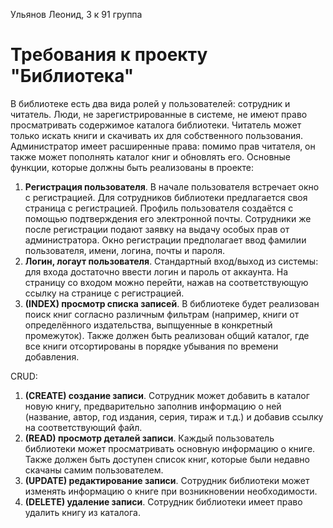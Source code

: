 Ульянов Леонид, 3 к 91 группа
# Требования к проекту "Библиотека"


В библиотеке есть два вида ролей у пользователей: сотрудник и читатель.
Люди, не зарегистрированные в системе, не имеют право просматривать содержимое каталога библиотеки.
Читатель может только искать книги и скачивать их для собственного пользования.
Администратор имеет расширенные права: помимо прав читателя, он также может пополнять каталог книг и обновлять его.
Основные функции, которые должны быть реализованы в проекте:
1. **Регистрация пользователя**. В начале пользователя встречает окно с регистрацией. 
Для сотрудников библиотеки предлагается своя страница с регистрацией. 
Профиль пользователя создаётся с помощью подтверждения его электронной почты. 
Сотрудники же после регистрации подают заявку на выдачу особых прав от администратора.
Окно регистрации предполагает ввод фамилии пользователя, имени, логина, почты и пароля.
3. **Логин, логаут пользователя**. Стандартный вход/выход из системы: для входа достаточно ввести логин и пароль от аккаунта.
На страницу со входом можно перейти, нажав на соответствующую ссылку на странице с регистрацией.
4. **(INDEX) просмотр списка записей**. В библиотеке будет реализован поиск книг согласно различным фильтрам 
(например, книги от определённого издательства, выпщуенные в конкретный промежуток).
Также должен быть реализован общий каталог, где все книги отсортированы в порядке убывания по времени добавления.


CRUD:
1. **(CREATE) создание записи**. Сотрудник может добавить в каталог новую книгу, 
предварительно заполнив информацию о ней (название, автор, год издания, серия, тираж и т.д.) и добавив ссылку на соответствующий файл.
2. **(READ) просмотр деталей записи**. Каждый пользователь библиотеки может просматривать основную информацию о книге.
Также должен быть доступен список книг, которые были недавно скачаны самим пользователем.
3. **(UPDATE) редактирование записи**. Сотрудник библиотеки может изменять информацию о книге при возникновении необходимости.
4. **(DELETE) удаление записи**. Сотрудник библиотеки имеет право удалить книгу из каталога.
